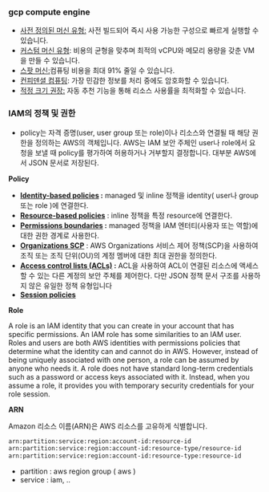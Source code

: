 ### gcp compute engine

- [사전 정의된 머신 유형:](https://cloud.google.com/compute/docs/machine-types?hl=ko) 사전 빌드되어 즉시 사용 가능한 구성으로 빠르게 실행할 수 있습니다.
- [커스텀 머신 유형](https://cloud.google.com/custom-machine-types?hl=ko): 비용의 균형을 맞추며 최적의 vCPU와 메모리 용량을 갖춘 VM을 만들 수 있습니다.
- [스팟 머신:](https://cloud.google.com/spot-vms?hl=ko)컴퓨팅 비용을 최대 91% 줄일 수 있습니다.
- [컨피덴셜 컴퓨팅](https://cloud.google.com/confidential-computing?hl=ko): 가장 민감한 정보를 처리 중에도 암호화할 수 있습니다.
- [적정 크기 권장:](https://cloud.google.com/compute/docs/instances/apply-sizing-recommendations-for-instances?hl=ko#how_sizing_recommendations_work) 자동 추천 기능을 통해 리소스 사용률을 최적화할 수 있습니다.

### IAM의 정책 및 권한

- policy는 자격 증명(user, user group 또는 role)이나 리소스와 연결될 때 해당 권한을 정의하는 AWS의 객체입니다. AWS는 IAM 보안 주체인 user나 role에서 요청을 보낼 때 policy를 평가하여 허용하거나 거부할지 결정합니다. 대부분 AWS에서 JSON 문서로 저장된다.

**Policy**

- **[Identity-based policies](https://docs.aws.amazon.com/IAM/latest/UserGuide/access_policies.html#policies_id-based) :** managed 및 inline 정책을 identity( user나 group 또는 role )에 연결한다.
- **[Resource-based policies](https://docs.aws.amazon.com/IAM/latest/UserGuide/access_policies.html#policies_resource-based)** : inline 정책을 특정 resource에 연결한다.
- **[Permissions boundaries](https://docs.aws.amazon.com/IAM/latest/UserGuide/access_policies.html#policies_bound) :** managed 정책을 IAM 엔터티(사용자 또는 역할)에 대한 권한 경계로 사용한다.
- **[Organizations SCP](https://docs.aws.amazon.com/ko_kr/IAM/latest/UserGuide/access_policies.html#policies_scp)** : AWS Organizations 서비스 제어 정책(SCP)을 사용하여 조직 또는 조직 단위(OU)의 계정 멤버에 대한 최대 권한을 정의한다.
- **[Access control lists (ACLs)](https://docs.aws.amazon.com/IAM/latest/UserGuide/access_policies.html#policies_acl) :** ACL을 사용하여 ACL이 연결된 리소스에 액세스할 수 있는 다른 계정의 보안 주체를 제어한다. 다만 JSON 정책 문서 구조를 사용하지 않은 유일한 정책 유형입니다
- **[Session policies](https://docs.aws.amazon.com/IAM/latest/UserGuide/access_policies.html#policies_session)**

**Role**

A role is an IAM identity that you can create in your account that has specific permissions. An IAM role has some similarities to an IAM user. Roles and users are both AWS identities with permissions policies that determine what the identity can and cannot do in AWS. However, instead of being uniquely associated with one person, a role can be assumed by anyone who needs it. A role does not have standard long-term credentials such as a password or access keys associated with it. Instead, when you assume a role, it provides you with temporary security credentials for your role session.

**ARN**

Amazon 리소스 이름(ARN)은 AWS 리소스를 고유하게 식별합니다.

```bash
arn:partition:service:region:account-id:resource-id
arn:partition:service:region:account-id:resource-type/resource-id
arn:partition:service:region:account-id:resource-type:resource-id
```

- partition : aws  region group ( aws )
- service : iam, ..

